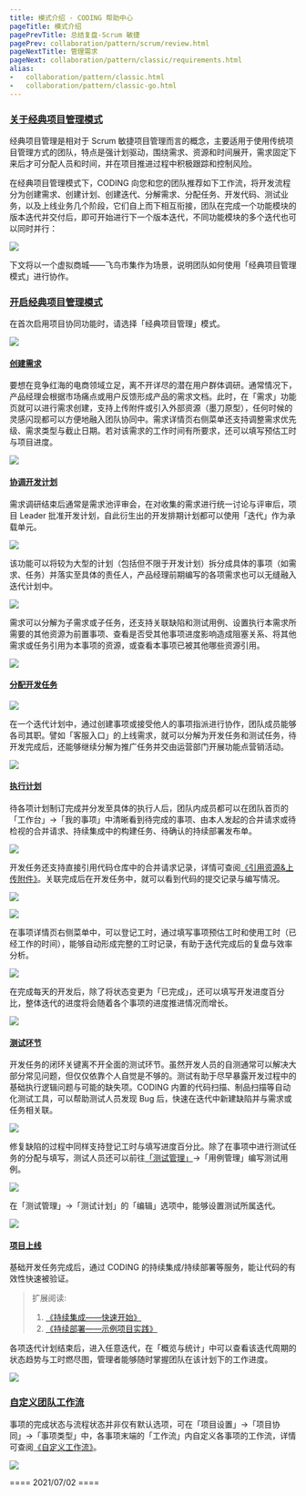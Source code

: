```yaml
---
title: 模式介绍 - CODING 帮助中心
pageTitle: 模式介绍
pagePrevTitle: 总结复盘-Scrum 敏捷
pagePrev: collaboration/pattern/scrum/review.html
pageNextTitle: 管理需求
pageNext: collaboration/pattern/classic/requirements.html
alias: 
-   collaboration/pattern/classic.html
-   collaboration/pattern/classic-go.html
---
```


### [关于经典项目管理模式](#workflow)

经典项目管理是相对于 Scrum 敏捷项目管理而言的概念，主要适用于使用传统项目管理方式的团队，特点是强计划驱动，围绕需求、资源和时间展开，需求固定下来后才可分配人员和时间，并在项目推进过程中积极跟踪和控制风险。

在经典项目管理模式下，CODING 向您和您的团队推荐如下工作流，将开发流程分为创建需求、创建计划、创建迭代、分解需求、分配任务、开发代码、测试业务，以及上线业务几个阶段，它们自上而下相互衔接，团队在完成一个功能模块的版本迭代并交付后，即可开始进行下一个版本迭代，不同功能模块的多个迭代也可以同时并行：

![](https://help-assets.codehub.cn/enterprise/%E7%BB%8F%E5%85%B8.001.png)

下文将以一个虚拟商城——飞鸟市集作为场景，说明团队如何使用「经典项目管理模式」进行协作。

### [开启经典项目管理模式](#start)

在首次启用项目协同功能时，请选择「经典项目管理」模式。

![](https://help-assets.codehub.cn/enterprise/20210129171549.png)

#### [创建需求](#create)

要想在竞争红海的电商领域立足，离不开详尽的潜在用户群体调研。通常情况下，产品经理会根据市场痛点或用户反馈形成产品的需求文档。此时，在「需求」功能页就可以进行需求创建，支持上传附件或引入外部资源（墨刀原型），任何时候的灵感闪现都可以方便地融入团队协同中。需求详情页右侧菜单还支持调整需求优先级、需求类型与截止日期。若对该需求的工作时间有所要求，还可以填写预估工时与项目进度。

![](https://help-assets.codehub.cn/enterprise/20210622162845.png)

#### [协调开发计划](#coordinate)

需求调研结束后通常是需求池评审会，在对收集的需求进行统一讨论与评审后，项目 Leader 批准开发计划，自此衍生出的开发排期计划都可以使用「迭代」作为承载单元。

![](https://help-assets.codehub.cn/enterprise/20210622163258.png)

该功能可以将较为大型的计划（包括但不限于开发计划）拆分成具体的事项（如需求、任务）并落实至具体的责任人，产品经理前期编写的各项需求也可以无缝融入迭代计划中。

![](https://help-assets.codehub.cn/enterprise/20210622163535.png)

需求可以分解为子需求或子任务，还支持关联缺陷和测试用例、设置执行本需求所需要的其他资源为前置事项、查看是否受其他事项进度影响造成阻塞关系、将其他需求或任务引用为本事项的资源，或查看本事项已被其他哪些资源引用。

![](https://help-assets.codehub.cn/enterprise/20210622170019.png)

#### [分配开发任务](#allocate)

![](https://help-assets.codehub.cn/enterprise/20201228112151.png)

在一个迭代计划中，通过创建事项或接受他人的事项指派进行协作，团队成员能够各司其职。譬如「客服入口」的上线需求，就可以分解为开发任务和测试任务，待开发完成后，还能够继续分解为推广任务并交由运营部门开展功能点营销活动。

![](https://help-assets.codehub.cn/enterprise/20210622172533.png)

#### [执行计划](#execution)

待各项计划制订完成并分发至具体的执行人后，团队内成员都可以在团队首页的「工作台」->「我的事项」中清晰看到待完成的事项、由本人发起的合并请求或待检视的合并请求、持续集成中的构建任务、待确认的持续部署发布单。

![](https://help-assets.codehub.cn/enterprise/20210622173448.png)

开发任务还支持直接引用代码仓库中的合并请求记录，详情可查阅[《引用资源&上传附件》](/docs/collaboration/customize/references.html)。关联完成后在开发任务中，就可以看到代码的提交记录与编写情况。

![](https://help-assets.codehub.cn/enterprise/20201221152248.png)

![](https://help-assets.codehub.cn/enterprise/20201221153326.png)

在事项详情页右侧菜单中，可以登记工时，通过填写事项预估工时和使用工时（已经工作的时间），能够自动形成完整的工时记录，有助于迭代完成后的复盘与效率分析。

![](https://help-assets.codehub.cn/enterprise/20210622174333.png)

在完成每天的开发后，除了将状态变更为「已完成」，还可以填写开发进度百分比，整体迭代的进度将会随着各个事项的进度推进情况而增长。

![](https://help-assets.codehub.cn/enterprise/20210622175200.png)

#### [测试环节](#test)

开发任务的闭环关键离不开全面的测试环节。虽然开发人员的自测通常可以解决大部分常见问题，但仅仅依靠个人自觉是不够的。测试有助于尽早暴露开发过程中的基础执行逻辑问题与可能的缺失项。CODING 内置的代码扫描、制品扫描等自动化测试工具，可以帮助测试人员发现 Bug 后，快速在迭代中新建缺陷并与需求或任务相关联。

![](https://help-assets.codehub.cn/enterprise/20210622180209.png)

修复缺陷的过程中同样支持登记工时与填写进度百分比。除了在事项中进行测试任务的分配与填写，测试人员还可以前往[「测试管理」](https://help.coding.net/docs/test-management/start.html)->「用例管理」编写测试用例。

![](https://help-assets.codehub.cn/enterprise/20201221165623.png)

在「测试管理」->「测试计划」的「编辑」选项中，能够设置测试所属迭代。

![](https://help-assets.codehub.cn/enterprise/20201221195127.png)

#### [项目上线](#launched)

基础开发任务完成后，通过 CODING 的持续集成/持续部署等服务，能让代码的有效性快速被验证。

> 扩展阅读:
> 1.  [《持续集成——快速开始》](https://help.coding.net/docs/ci/start.html)
> 2.  [《持续部署——示例项目实践》](https://help.coding.net/docs/cd/start.html)

各项迭代计划结束后，进入任意迭代，在「概览与统计」中可以查看该迭代周期的状态趋势与工时燃尽图，管理者能够随时掌握团队在该计划下的工作进度。

![](https://help-assets.codehub.cn/enterprise/20210623154142.png)

### [自定义团队工作流](#customize-workflow)

事项的完成状态与流程状态并非仅有默认选项，可在「项目设置」->「项目协同」->「事项类型」中，各事项末端的「工作流」内自定义各事项的工作流，详情可查阅[《自定义工作流》](/docs/collaboration/customize/workflow.html)。

![](https://help-assets.codehub.cn/enterprise/20210628201750.png)

==== 2021/07/02 ====
